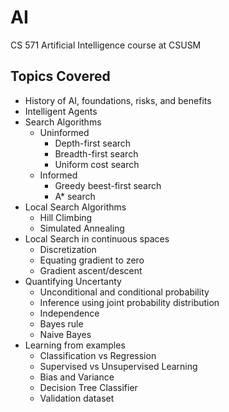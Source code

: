 # AI
CS 571 Artificial Intelligence course at CSUSM

## Topics Covered

- History of AI, foundations, risks, and benefits
- Intelligent Agents
- Search Algorithms
  - Uninformed
    * Depth-first search
    * Breadth-first search
    * Uniform cost search
  - Informed
    * Greedy beest-first search
    * A* search
- Local Search Algorithms
  - Hill Climbing
  - Simulated Annealing
- Local Search in continuous spaces
  - Discretization
  - Equating gradient to zero
  - Gradient ascent/descent
- Quantifying Uncertanty
  - Unconditional and conditional probability
  - Inference using joint probability distribution
  - Independence
  - Bayes rule 
  - Naive Bayes 
- Learning from examples 
  - Classification vs Regression
  - Supervised vs Unsupervised Learning
  - Bias and Variance
  - Decision Tree Classifier
  - Validation dataset
  
